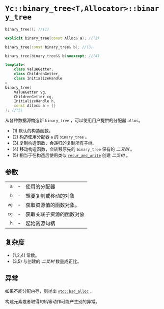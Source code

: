 # `Yc::binary_tree<T,Allocator>::binary_tree`

```C++
binary_tree(); //(1)
```

```C++
explicit binary_tree(const Alloc& a); //(2)
```

```C++
binary_tree(const binary_tree& b); //(3)
```

```C++
binary_tree(binary_tree&& b)noexcept; //(4)
```

```C++
template<
	class ValueGetter,
	class ChildrenGetter,
	class InitializeHandle
>
binary_tree(
	ValueGetter vg,
	ChildrenGetter cg,
	InitializeHandle h,
	const Alloc& a = {}
); //(5)
```

从各种数据源构造新 `binary_tree` ，可以使用用户提供的分配器 `alloc`。

- (1) 默认的构造函数。
- (2) 构造使用分配器 `a` 的 `binary_tree` 。
- (3) 复制构造函数，会递归的复制所有子树。
- (4) 移动构造函数，会转移原先的 `binary_tree` 保有的 _二叉树_ 。
- (5) 相当于在构造后使用类似 [`recur_and_write`](recur_and_write.md) 创建 _二叉树_ 。

## 参数

||||
|-:|-|:-|
|`a`|-|使用的分配器|
|`b`|-|想要复制或移动的对象|
|`vg`|-|获取资源值的函数对象。|
|`cg`|-|获取关联子资源的函数对象|
|`h`|-|起始资源句柄|

## 复杂度

- (1,2,4) 常数。
- (3,5) 与创建的 _二叉树_ 数量成正比。

## 异常

如果不能分配内存，则抛出 [`std::bad_alloc`](https://zh.cppreference.com/w/cpp/memory/new/bad_alloc) 。

构建元素或者取得句柄等动作可能产生别的异常。
